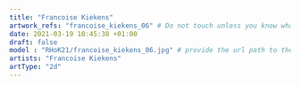 ```yaml
---
title: "Francoise Kiekens"
artwork_refs: "francoise_kiekens_06" # Do not touch unless you know what you are doing
date: 2021-03-19 10:45:38 +01:00
draft: false
model : "RHoK21/francoise_kiekens_06.jpg" # provide the url path to the model
artists: "Francoise Kiekens"
artType: "2d"
---
```

